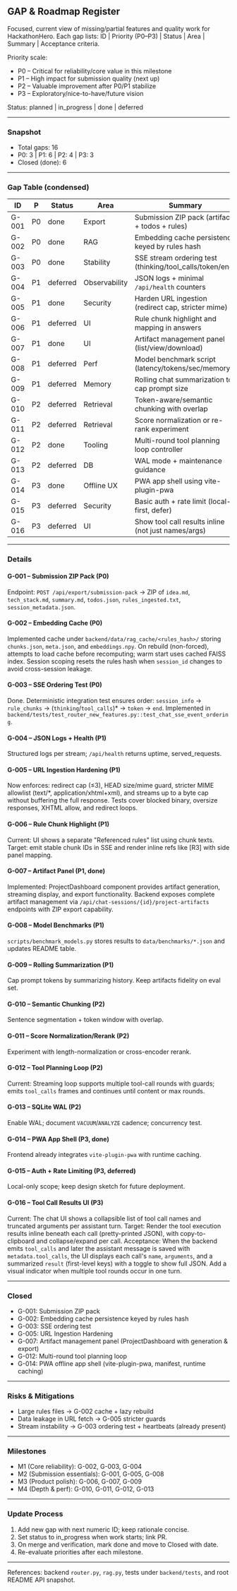 ## GAP & Roadmap Register

Focused, current view of missing/partial features and quality work for HackathonHero. Each gap lists: ID | Priority (P0–P3) | Status | Area | Summary | Acceptance criteria.

Priority scale:
- P0 – Critical for reliability/core value in this milestone
- P1 – High impact for submission quality (next up)
- P2 – Valuable improvement after P0/P1 stabilize
- P3 – Exploratory/nice-to-have/future vision

Status: planned | in_progress | done | deferred

---
### Snapshot
- Total gaps: 16
- P0: 3 | P1: 6 | P2: 4 | P3: 3
- Closed (done): 6

---
### Gap Table (condensed)
| ID | P | Status | Area | Summary |
|----|---|--------|------|---------|
| G-001 | P0 | done | Export | Submission ZIP pack (artifacts + todos + rules) |
| G-002 | P0 | done | RAG | Embedding cache persistence keyed by rules hash |
| G-003 | P0 | done | Stability | SSE stream ordering test (thinking/tool_calls/token/end) |
| G-004 | P1 | deferred | Observability | JSON logs + minimal `/api/health` counters |
| G-005 | P1 | done | Security | Harden URL ingestion (redirect cap, stricter mime) |
| G-006 | P1 | deferred | UI | Rule chunk highlight and mapping in answers |
| G-007 | P1 | done | UI | Artifact management panel (list/view/download) |
| G-008 | P1 | deferred | Perf | Model benchmark script (latency/tokens/sec/memory) |
| G-009 | P1 | deferred | Memory | Rolling chat summarization to cap prompt size |
| G-010 | P2 | deferred | Retrieval | Token-aware/semantic chunking with overlap |
| G-011 | P2 | deferred | Retrieval | Score normalization or re-rank experiment |
| G-012 | P2 | done | Tooling | Multi-round tool planning loop controller |
| G-013 | P2 | deferred | DB | WAL mode + maintenance guidance |
| G-014 | P3 | done    | Offline UX | PWA app shell using vite-plugin-pwa |
| G-015 | P3 | deferred| Security | Basic auth + rate limit (local-first, defer) |
| G-016 | P3 | deferred | UI | Show tool call results inline (not just names/args) |

---
### Details

#### G-001 – Submission ZIP Pack (P0)
Endpoint: `POST /api/export/submission-pack` → ZIP of `idea.md`, `tech_stack.md`, `summary.md`, `todos.json`, `rules_ingested.txt`, `session_metadata.json`.

#### G-002 – Embedding Cache (P0)
Implemented cache under `backend/data/rag_cache/<rules_hash>/` storing `chunks.json`, `meta.json`, and `embeddings.npy`. On rebuild (non-forced), attempts to load cache before recomputing; warm start uses cached FAISS index. Session scoping resets the rules hash when `session_id` changes to avoid cross-session leakage.

#### G-003 – SSE Ordering Test (P0)
Done. Deterministic integration test ensures order: `session_info` → `rule_chunks` → (`thinking`/`tool_calls`)* → `token` → `end`.
Implemented in `backend/tests/test_router_new_features.py::test_chat_sse_event_ordering`.

#### G-004 – JSON Logs + Health (P1)
Structured logs per stream; `/api/health` returns uptime, served_requests.

#### G-005 – URL Ingestion Hardening (P1)
Now enforces: redirect cap (≤3), HEAD size/mime guard, stricter MIME allowlist (text/*, application/xhtml+xml), and streams up to a byte cap without buffering the full response. Tests cover blocked binary, oversize responses, XHTML allow, and redirect loops.

#### G-006 – Rule Chunk Highlight (P1)
Current: UI shows a separate "Referenced rules" list using chunk texts. Target: emit stable chunk IDs in SSE and render inline refs like [R3] with side panel mapping.

#### G-007 – Artifact Panel (P1, done)
Implemented: ProjectDashboard component provides artifact generation, streaming display, and export functionality. Backend exposes complete artifact management via `/api/chat-sessions/{id}/project-artifacts` endpoints with ZIP export capability.

#### G-008 – Model Benchmarks (P1)
`scripts/benchmark_models.py` stores results to `data/benchmarks/*.json` and updates README table.

#### G-009 – Rolling Summarization (P1)
Cap prompt tokens by summarizing history. Keep artifacts fidelity on eval set.

#### G-010 – Semantic Chunking (P2)
Sentence segmentation + token window with overlap.

#### G-011 – Score Normalization/Rerank (P2)
Experiment with length-normalization or cross-encoder rerank.

#### G-012 – Tool Planning Loop (P2)
Current: Streaming loop supports multiple tool-call rounds with guards; emits `tool_calls` frames and continues until content or max rounds.

#### G-013 – SQLite WAL (P2)
Enable WAL; document `VACUUM`/`ANALYZE` cadence; concurrency test.

#### G-014 – PWA App Shell (P3, done)
Frontend already integrates `vite-plugin-pwa` with runtime caching.

#### G-015 – Auth + Rate Limiting (P3, deferred)
Local-only scope; keep design sketch for future deployment.

#### G-016 – Tool Call Results UI (P3)
Current: The chat UI shows a collapsible list of tool call names and truncated arguments per assistant turn.
Target: Render the tool execution results inline beneath each call (pretty-printed JSON), with copy-to-clipboard and collapse/expand per call.
Acceptance: When the backend emits `tool_calls` and later the assistant message is saved with `metadata.tool_calls`, the UI displays each call's `name`, `arguments`, and a summarized `result` (first-level keys) with a toggle to show full JSON. Add a visual indicator when multiple tool rounds occur in one turn.

---
### Closed
- G-001: Submission ZIP pack
- G-002: Embedding cache persistence keyed by rules hash
- G-003: SSE ordering test
- G-005: URL Ingestion Hardening
- G-007: Artifact management panel (ProjectDashboard with generation & export)
- G-012: Multi-round tool planning loop
- G-014: PWA offline app shell (vite-plugin-pwa, manifest, runtime caching)

---
### Risks & Mitigations
- Large rules files → G-002 cache + lazy rebuild
- Data leakage in URL fetch → G-005 stricter guards
- Stream instability → G-003 ordering test + heartbeats (already present)

---
### Milestones
- M1 (Core reliability): G-002, G-003, G-004
- M2 (Submission essentials): G-001, G-005, G-008
- M3 (Product polish): G-006, G-007, G-009
- M4 (Depth & perf): G-010, G-011, G-012, G-013

---
### Update Process
1. Add new gap with next numeric ID; keep rationale concise.
2. Set status to in_progress when work starts; link PR.
3. On merge and verification, mark done and move to Closed with date.
4. Re-evaluate priorities after each milestone.

---
References: backend `router.py`, `rag.py`, tests under `backend/tests`, and root README API snapshot.
